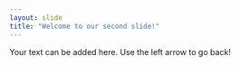 ```yaml
---
layout: slide
title: "Welcome to our second slide!"
---
```

Your text can be added here.
Use the left arrow to go back!

